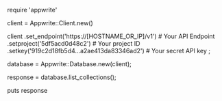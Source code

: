 require 'appwrite'

client = Appwrite::Client.new()

client
    .set_endpoint('https://[HOSTNAME_OR_IP]/v1') # Your API Endpoint
    .setproject('5df5acd0d48c2') # Your project ID
    .setkey('919c2d18fb5d4...a2ae413da83346ad2') # Your secret API key
;

database = Appwrite::Database.new(client);

response = database.list_collections();

puts response